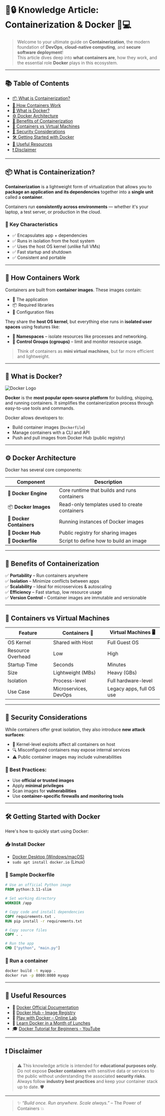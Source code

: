 # 🐳🔒 Knowledge Article: Containerization & Docker 🚢💻

> Welcome to your ultimate guide on **Containerization**, the modern foundation of **DevOps**, **cloud-native computing**, and **secure software deployment**!  
> This article dives deep into **what containers are**, how they work, and the essential role **Docker** plays in this ecosystem.

---

## 📚 Table of Contents

- [📦 What is Containerization?](#-what-is-containerization)
- [🧱 How Containers Work](#-how-containers-work)
- [🐳 What is Docker?](#-what-is-docker)
- [⚙️ Docker Architecture](#️-docker-architecture)
- [🚀 Benefits of Containerization](#-benefits-of-containerization)
- [📂 Containers vs Virtual Machines](#-containers-vs-virtual-machines)
- [🔐 Security Considerations](#-security-considerations)
- [🛠️ Getting Started with Docker](#️-getting-started-with-docker)
- [📎 Useful Resources](#-useful-resources)
- [❗ Disclaimer](#-disclaimer)

---

## 📦 What is Containerization?

**Containerization** is a lightweight form of virtualization that allows you to **package an application and its dependencies** together into a **single unit** called a **container**.

Containers run **consistently across environments** — whether it's your laptop, a test server, or production in the cloud.

### 🔑 Key Characteristics

- ✅ Encapsulates app + dependencies
- ✅ Runs in isolation from the host system
- ✅ Uses the host OS kernel (unlike full VMs)
- ✅ Fast startup and shutdown
- ✅ Consistent and portable

---

## 🧱 How Containers Work

Containers are built from **container images**. These images contain:
- 🧩 The application
- 📦 Required libraries
- 📜 Configuration files

They share the **host OS kernel**, but everything else runs in **isolated user spaces** using features like:
- 🧍 **Namespaces** – isolate resources like processes and networking.
- 📏 **Control Groups (cgroups)** – limit and monitor resource usage.

> Think of containers as **mini virtual machines**, but far more efficient and lightweight.

---

## 🐳 What is Docker?

![Docker Logo](https://www.docker.com/wp-content/uploads/2022/03/Moby-logo.png)

**Docker** is the **most popular open-source platform** for building, shipping, and running containers. It simplifies the containerization process through easy-to-use tools and commands.

Docker allows developers to:
- Build container images (`Dockerfile`)
- Manage containers with a CLI and API
- Push and pull images from Docker Hub (public registry)

---

## ⚙️ Docker Architecture

Docker has several core components:

| Component      | Description |
|----------------|-------------|
| 🧠 **Docker Engine** | Core runtime that builds and runs containers |
| 📦 **Docker Images** | Read-only templates used to create containers |
| 📂 **Docker Containers** | Running instances of Docker images |
| 🛒 **Docker Hub** | Public registry for sharing images |
| 📝 **Dockerfile** | Script to define how to build an image |

---

## 🚀 Benefits of Containerization

✅ **Portability** – Run containers anywhere  
✅ **Isolation** – Minimize conflicts between apps  
✅ **Scalability** – Ideal for microservices & autoscaling  
✅ **Efficiency** – Fast startup, low resource usage  
✅ **Version Control** – Container images are immutable and versionable

---

## 📂 Containers vs Virtual Machines

| Feature             | Containers 🐳         | Virtual Machines 🖥️     |
|---------------------|------------------------|--------------------------|
| OS Kernel           | Shared with Host        | Full Guest OS            |
| Resource Overhead   | Low                     | High                     |
| Startup Time        | Seconds                 | Minutes                  |
| Size                | Lightweight (MBs)       | Heavy (GBs)              |
| Isolation           | Process-level           | Full hardware-level      |
| Use Case            | Microservices, DevOps   | Legacy apps, full OS use |

---

## 🔐 Security Considerations

While containers offer great isolation, they also introduce **new attack surfaces**:

- 📛 Kernel-level exploits affect all containers on host
- 🔍 Misconfigured containers may expose internal services
- ⚠️ Public container images may include vulnerabilities

### 🔐 Best Practices:
- Use **official or trusted images**
- Apply **minimal privileges**
- Scan images for **vulnerabilities**
- Use **container-specific firewalls and monitoring tools**

---

## 🛠️ Getting Started with Docker

Here's how to quickly start using Docker:

### 📥 Install Docker
- [Docker Desktop (Windows/macOS)](https://www.docker.com/products/docker-desktop/)
- `sudo apt install docker.io` (Linux)

### 📄 Sample Dockerfile

```dockerfile
# Use an official Python image
FROM python:3.11-slim

# Set working directory
WORKDIR /app

# Copy code and install dependencies
COPY requirements.txt .
RUN pip install -r requirements.txt

# Copy source files
COPY . .

# Run the app
CMD ["python", "main.py"]
```

### 🚀 Run a container

```bash
docker build -t myapp .
docker run -p 8080:8080 myapp
```

---

## 📎 Useful Resources

- 📘 [Docker Official Documentation](https://docs.docker.com/)
- 🐳 [Docker Hub – Image Registry](https://hub.docker.com/)
- 🧠 [Play with Docker – Online Lab](https://labs.play-with-docker.com/)
- 📖 [Learn Docker in a Month of Lunches](https://www.manning.com/books/learn-docker-in-a-month-of-lunches)
- 🎓 [Docker Tutorial for Beginners - YouTube](https://www.youtube.com/watch?v=fqMOX6JJhGo)

---

## ❗ Disclaimer

> ⚠️ This knowledge article is intended for **educational purposes only**.  
> Do not expose **Docker containers** with sensitive data or services to the public without understanding the associated **security risks**.  
> Always follow **industry best practices** and keep your container stack up to date. 🛡️

---

> ✨ *“Build once. Run anywhere. Scale always.”* – The Power of Containers 💥
